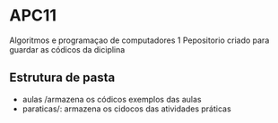 # APC11 
Algoritmos e programaçao de computadores 1
Pepositorio criado para guardar as códicos da diciplina 

## Estrutura de pasta 

* aulas /armazena os códicos exemplos das aulas
* paraticas/: armazena os cidocos das atividades práticas 
